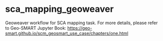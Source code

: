 # sca_mapping_geoweaver
Geoweaver workflow for SCA mapping task. For more details, please refer to Geo-SMART Jupyter Book: https://geo-smart.github.io/scm_geosmart_use_case/chapters/one.html

